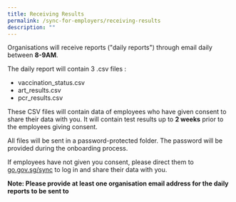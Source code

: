 ```yaml
---
title: Receiving Results
permalink: /sync-for-employers/receiving-results
description: ""
---
```

Organisations will receive reports ("daily reports") through email daily between **8-9AM**. 

The daily report will contain 3 .csv files :
* vaccination_status.csv
* art_results.csv
* pcr_results.csv

These CSV files will contain data of employees who have given consent to share their data with you. It will contain test results up to **2 weeks** prior to the employees giving consent. 

All files will be sent in a password-protected folder. The password will be provided during the onboarding process.

If employees have not given you consent, please direct them to [go.gov.sg/sync](https://app.sync.gov.sg/) to log in and share their data with you.

**Note: Please provide at least one organisation email address for the daily reports to be sent to**
